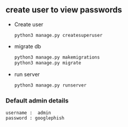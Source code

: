# 

## create user to view passwords

- Create user
    ```bash
    python3 manage.py createsuperuser
    ```
- migrate db
    ```bash
    python3 manage.py makemigrations
    python3 manage.py migrate
    ```
- run server
    ```bash
    python3 manage.py runserver
    ```

### Default admin details 
```
username :  admin
password : googlephish
```